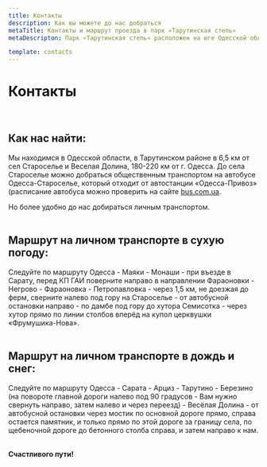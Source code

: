 ```yaml
---
title: Контакты
description: Как вы можете до нас добраться
metaTitle: Контакты и маршрут проезда в парк «Тарутинская степь»
metaDescripton: Парк «Тарутинская степь» расположен на юге Одесской области, сюда можно добраться на личном транспорте по указанному маршруту, а также на общественном автобусе.

template: contacts
---
```

# Контакты
<br />

## Как нас найти:
Мы находимся в Одесской области, в Тарутинском районе в 6,5 км от сел Староселье и Веселая Долина, 180-220 км от г. Одесса. До села Староселье можно добраться общественным транспортом на автобусе Одесса-Староселье, который отходит от автостанции «Одесса-Привоз» (расписание автобуса можно проверить на сайте [bus.com.ua](http://bus.com.ua/). 

Но более удобно до нас добираться личным транспортом.  
<br />

## Маршрут на личном транспорте в сухую погоду:
Следуйте по маршруту Одесса - Маяки - Монаши - при въезде в Сарату, перед КП ГАИ поверните направо в направлении Фараоновки - Негрово - Фараоновка - Петропавловка - через 1,5 км, не доезжая до ферм, сверните налево под гору на Староселье - от автобусной остановки направо - по дамбе под гору до хутора Семисотка - через хутор прямо по линии столбов вперёд на купол церквушки «Фрумушика-Нова».  
<br />

## Маршрут на личном транспорте в дождь и снег:
Следуйте по маршруту Одесса - Сарата - Арциз - Тарутино - Березино (на повороте главной дороги налево под 90 градусов - Вам нужно свернуть направо, затем налево и через переезд) - Весёлая Долина - от автобусной остановки через мостик по основной дороге прямо, справа остается памятник, и только прямо по этой дороге за границу села, по щебеночной дороге до бетонного столба справа, и затем направо к нам.   
<br />

**Счастливого пути!**
